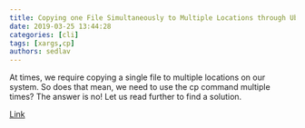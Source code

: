 ```yaml
---
title: Copying one File Simultaneously to Multiple Locations through Ubuntu Command Line
date: 2019-03-25 13:44:28
categories: [cli]
tags: [xargs,cp]
authors: sedlav
---
```


At times, we require copying a single file to multiple locations on our system. So does that mean, we need to use the cp command multiple times? The answer is no! Let us read further to find a solution.

[Link](https://vitux.com/copying-one-file-simultaneously-to-multiple-locations-through-ubuntu-command-line/)
